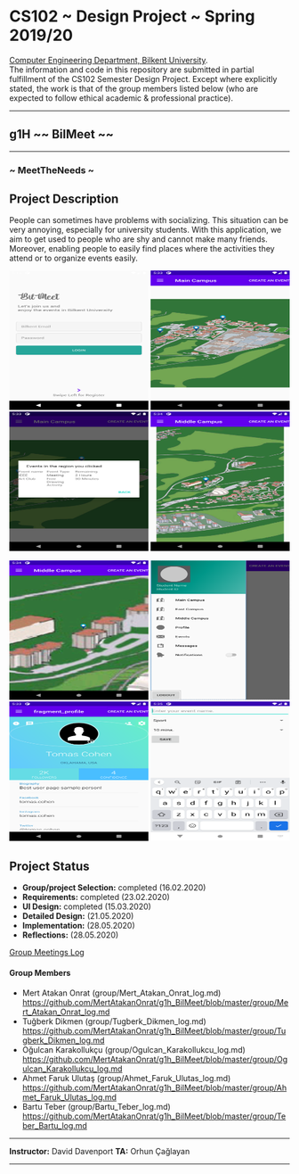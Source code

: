 # CS102 ~ Design Project ~ Spring 2019/20
[Computer Engineering Department, Bilkent University](http://w3.cs.bilkent.edu.tr/en/).  
The information and code in this repository are submitted in partial fulfillment of the CS102 Semester Design Project. Except where explicitly stated, the work is that of the group members listed below (who are expected to follow ethical academic & professional practice).
****
## g1H ~~ BilMeet ~~
****
### ~ MeetTheNeeds ~

## Project Description
People can sometimes have problems with socializing. This situation can be very annoying, especially for university students. With this application, we aim to get used to people who are shy and cannot make many friends. Moreover, enabling people to easily find places where the activities they attend or to organize events easily.
   
<p float="left">
<img src="https://github.com/MertAtakanOnrat/g1h_BilMeet/blob/master/1.png" width="250" height="250" />
<img src="https://github.com/MertAtakanOnrat/g1h_BilMeet/blob/master/2.png" width="250" height="250" />
<img src="https://github.com/MertAtakanOnrat/g1h_BilMeet/blob/master/3.png" width="250" height="250" />
<img src="https://github.com/MertAtakanOnrat/g1h_BilMeet/blob/master/4.png" width="250" height="250" />
</p>

<p float="left">
<img src="https://github.com/MertAtakanOnrat/g1h_BilMeet/blob/master/5.png" width="250" height="250" />
<img src="https://github.com/MertAtakanOnrat/g1h_BilMeet/blob/master/6.PNG" width="250" height="250" />
<img src="https://github.com/MertAtakanOnrat/g1h_BilMeet/blob/master/7.png" width="250" height="250" />
<img src="https://github.com/MertAtakanOnrat/g1h_BilMeet/blob/master/8.png" width="250" height="250" />
</p>
                                                                                          
## Project Status
+ **Group/project Selection:** completed (16.02.2020)
+ **Requirements:** completed (23.02.2020)
+ **UI Design:** completed (15.03.2020)
+ **Detailed Design:** (21.05.2020)
+ **Implementation:** (28.05.2020)
+ **Reflections:** (28.05.2020)

[Group Meetings Log](group/meetingslog.md)
#### Group Members
- Mert Atakan Onrat (group/Mert_Atakan_Onrat_log.md) https://github.com/MertAtakanOnrat/g1h_BilMeet/blob/master/group/Mert_Atakan_Onrat_log.md
- Tuğberk Dikmen (group/Tugberk_Dikmen_log.md) https://github.com/MertAtakanOnrat/g1h_BilMeet/blob/master/group/Tugberk_Dikmen_log.md
- Oğulcan Karakollukçu (group/Ogulcan_Karakollukcu_log.md) https://github.com/MertAtakanOnrat/g1h_BilMeet/blob/master/group/Ogulcan_Karakollukcu_log.md
- Ahmet Faruk Ulutaş (group/Ahmet_Faruk_Ulutas_log.md) https://github.com/MertAtakanOnrat/g1h_BilMeet/blob/master/group/Ahmet_Faruk_Ulutas_log.md
- Bartu Teber (group/Bartu_Teber_log.md) https://github.com/MertAtakanOnrat/g1h_BilMeet/blob/master/group/Teber_Bartu_log.md

****
**Instructor:** David Davenport   **TA:**  Orhun Çağlayan
****
